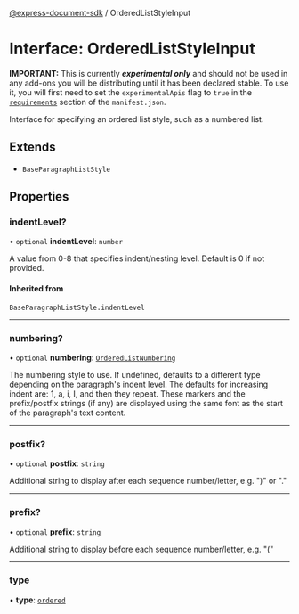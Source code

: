 [@express-document-sdk](../overview.md) / OrderedListStyleInput

# Interface: OrderedListStyleInput

<InlineAlert slots="text" variant="warning"/>

**IMPORTANT:** This is currently ***experimental only*** and should not be used in any add-ons you will be distributing until it has been declared stable. To use it, you will first need to set the `experimentalApis` flag to `true` in the [`requirements`](../../../manifest/index.md#requirements) section of the `manifest.json`.

Interface for specifying an ordered list style, such as a numbered list.

## Extends

- `BaseParagraphListStyle`

## Properties

### indentLevel?

• `optional` **indentLevel**: `number`

A value from 0-8 that specifies indent/nesting level. Default is 0 if not provided.

#### Inherited from

`BaseParagraphListStyle.indentLevel`

***

### numbering?

• `optional` **numbering**: [`OrderedListNumbering`](../enumerations/OrderedListNumbering.md)

The numbering style to use. If undefined, defaults to a different type depending on the paragraph's indent level.
The defaults for increasing indent are: 1, a, i, I, and then they repeat.
These markers and the prefix/postfix strings (if any) are displayed using the same font as the start of the
paragraph's text content.

***

### postfix?

• `optional` **postfix**: `string`

Additional string to display after each sequence number/letter, e.g. ")" or "."

***

### prefix?

• `optional` **prefix**: `string`

Additional string to display before each sequence number/letter, e.g. "("

***

### type

• **type**: [`ordered`](../enumerations/ParagraphListType.md#ordered)
